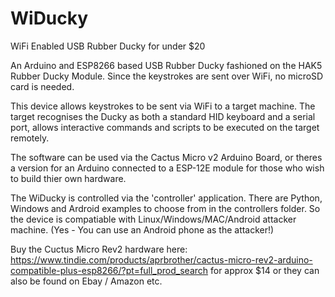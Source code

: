 # WiDucky
WiFi Enabled USB Rubber Ducky for under $20

An Arduino and ESP8266 based USB Rubber Ducky fashioned on the HAK5 Rubber Ducky Module. Since the keystrokes are sent over WiFi, no microSD card is needed.

This device allows keystrokes to be sent via WiFi to a target machine. The target recognises the Ducky as both a standard HID keyboard and a serial port, allows interactive commands and scripts to be executed on the target remotely.

The software can be used via the Cactus Micro v2 Arduino Board, or theres a version for an Arduino connected 
to a ESP-12E module for those who wish to build thier own hardware.

The WiDucky is controlled via the 'controller' application. There are Python, Windows and Ardroid examples to choose from in the controllers folder. So the device is compatiable with Linux/Windows/MAC/Android attacker machine. (Yes - You can use an Android phone as the attacker!)

Buy the Cuctus Micro Rev2 hardware here: https://www.tindie.com/products/aprbrother/cactus-micro-rev2-arduino-compatible-plus-esp8266/?pt=full_prod_search  for approx $14 or they can also be found on Ebay / Amazon etc.
